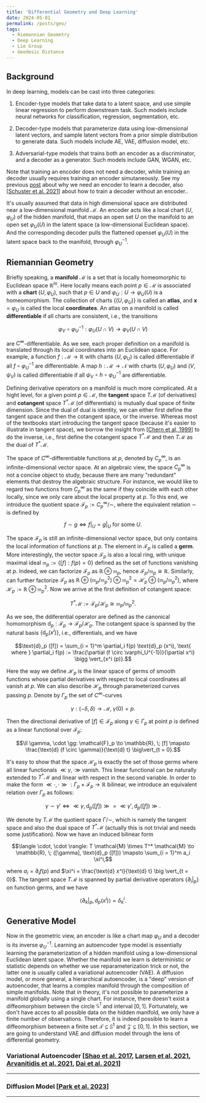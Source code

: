 ```yaml
---
title: 'Differential Geometry and Deep Learning'
date: 2024-05-01
permalink: /posts/geo/
tags:
  - Riemannian Geometry
  - Deep Learning
  - Lie Group
  - Geodesic Distance
---
```


Background
---
In deep learning, models can be cast into three categories: 

1. Encoder-type models that take data to a latent space, and use simple linear regression to perform downstream task. Such models include neural networks for classification, regression, segmentation, etc.

2. Decoder-type models that parameterize data using low-dimensional latent vectors, and sample latent vectors from a prior simple distribution to generate data. Such models include AE, VAE, diffusion model, etc.

3. Adversarial-type models that trains both an encoder as a discriminator, and a decoder as a generator. Such models include GAN, WGAN, etc.

Note that training an encoder does not need a decoder, while training an decoder usually requires training an encoder simutaneously. See my previous [post](https://tongchen779.github.io/posts/gen/) about why we need an encoder to learn a decoder, also [[Schuster et al. 2021](https://arxiv.org/abs/2108.13910)] about how to train a decoder without an encoder..

It's usually assumed that data in high dimensional space are distributed near a low-dimensional manifold $\mathcal{M}$. An encoder acts like a local chart $(U, \varphi_U)$ of the hidden manifold, that maps an open set $U$ on the manifold to an open set $\varphi_U (U)$ in the latent space (a low-dimensional Euclidean space). And the corresponding decoder pulls the flattened openset $\varphi_U (U)$ in the latent space back to the manifold, through $\varphi_U^{-1}$. 

Riemannian Geometry
---
Briefly speaking, a **manifold** $\mathcal{M}$ is a set that is locally homeomorphic to Euclidean space $\mathbb{R}^m$. Here locally means each point $p \in \mathcal{M}$ is associated with a **chart** $(U, \varphi_U)$, such that $p \in U$ and $\varphi_U: U \to \varphi_U (U)$ is a homeomorphism. The collection of charts $\{(U, \varphi_U)\}$ is called an **atlas**, and $\mathbf{x} = \varphi_U$ is called the local **coordinates**. An atlas on a manifold is called **differentiable** if all charts are consistent, i.e., the transitions

$$\varphi_V \circ \varphi_U^{-1}: \varphi_U (U \cap V) \to \varphi_V (U \cap V)$$

are $C^{\infty}$-differentiable. As we see, each proper definition on a manifold is translated through its local coordinates into an Euclidean space. For example, a function $f: \mathcal{M} \to \mathbb{R}$ with charts $(U, \varphi_U)$ is called differentiable if all $f \circ \varphi_U^{-1}$ are differentiable. A map $h: \mathcal{M} \to \mathcal{N}$ with charts $(U, \varphi_U)$ and $(V, \psi_V)$ is called differentiable if all $\psi_V \circ h \circ \varphi_U^{-1}$ are differentiable. 

Defining derivative operators on a manifold is much more complicated. At a hight level, for a given point $p \in \mathcal{M}$, the **tangent** space $T \mathcal{M}$ (of derivatives) and **cotangent** space $T^* \mathcal{M}$ (of differentials) is mutually dual space of finite dimension. Since the dual of dual is identity, we can either first define the tangent space and then the cotangent space, or the inverse. Whereas most of the textbooks start introducing the tangent space (because it's easier to illustrate in tangent space), we borrow the insight from [[Chern et al, 1999](https://books.google.dk/books?hl=en&lr=&id=Mvk7DQAAQBAJ)] to do the inverse, i.e., first define the cotangent space $T^* \mathcal{M}$ and then $T \mathcal{M}$ as the dual of $T^* \mathcal{M}$.

The space of $C^{\infty}$-differentiable functions at $p$, denoted by $C^{\infty}_p$, is an infinite-dimensional vector space. At an algebraic view, the space $C^{\infty}_p$ is not a concise object to study, because there are many "redundant" elements that destroy the algebraic structure. For instance, we would like to regard two functions from $C^{\infty}_p$ as the same if they coincide with each other locally, since we only care about the local property at $p$. To this end, we introduce the quotient space $\mathcal{F}_p := C^{\infty}_p / \sim$, where the equivalent relation $\sim$ is defined by

$$f \sim g \Longleftrightarrow f\vert_U = g\vert_U \text{ for some } U.$$

The space $\mathcal{F}_p$ is still an infinite-dimensional vector space, but only contains the local information of functions at $p$. The element in $\mathcal{F}_p$ is called a **germ**. More interestingly, the vector space $\mathcal{F}_p$ is also a local ring, with unique maximal ideal $\mathfrak{m}_p := \lbrace [f]: f(p) = 0 \rbrace$ defined as the set of functions vanishing at $p$. Indeed, we can factorize $\mathcal{F}_p$ as $\mathbb{R} \oplus \mathfrak{m}_p$, hence $\mathcal{F}_p / \mathfrak{m}_p \cong \mathbb{R}$. Similarly, can further factorize $\mathcal{F}_p$ as $\mathbb{R} \oplus (\mathfrak{m}_p / \mathfrak{m}^2_p) \oplus \mathfrak{m}^2_p = \mathcal{H}_p \oplus (\mathfrak{m}_p / \mathfrak{m}^2_p)$, where $\mathcal{H}_p := \mathbb{R} \oplus \mathfrak{m}^2_p$. Now we arrive at the first definition of cotangent space:

$$T^* \mathcal{M} := \mathcal{F}_p / \mathcal{H}_p \cong \mathfrak{m}_p / \mathfrak{m}^2_p.$$

As we see, the ddiferential operator are defined as the canonical homomorphism $\text{d}_p: \mathcal{F}_p \to \mathcal{F}_p / \mathcal{H}_p$. The cotangent space is spanned by the natural basis $\lbrace \text{d}_p (x^i) \rbrace$, i.e., differentials, and we have 

$$\text{d}_p ([f]) = \sum_{i = 1}^m \partial_i f(p) \text{d}_p (x^i), \text{ where } \partial_i f(p) := \frac{\partial (f \circ \varphi_U^{-1})}{\partial x^i} \bigg \vert_{x^i (p)}.$$

Here the way we define $\mathcal{H}_p$ is the linear space of germs of smooth functions whose partial derivatives with respect to local coordinates all vanish at $p$. We can also describe $\mathcal{H}_p$ through parameterized curves passing $p$. Denote by $\Gamma_p$ the set of $C^{\infty}$-curves

$$\gamma: (-\delta, \delta) \to \mathcal{M}, \; \gamma (0) = p.$$

Then the directional derivative of $[f] \in \mathcal{F}_p$ along $\gamma \in \Gamma_p$ at point $p$ is defined as a linear functional over $\mathcal{F}_p$:

$$\ll \gamma, \cdot \gg: \mathcal{F}_p \to \mathbb{R}, \; [f] \mapsto \frac{\text{d} (f \circ \gamma)}{\text{d} t} \big\vert_{t = 0}.$$

It's easy to show that the space $\mathcal{H}_p$ is exactly the set of those germs where all linear functionals $\ll \gamma, \cdot \gg$ vanish. This linear functional can be naturally extended to $T^* \mathcal{M}$ and linear with respect in the second variable. In order to make the form $\ll \cdot, \cdot \gg: \Gamma_p \times \mathcal{F}_p \to \mathbb{R}$ bilinear, we introduce an equivalent relation over $\Gamma_p$ as follows:

$$\gamma \sim \gamma' \Longleftrightarrow \ll \gamma, \text{d}_p ([f]) \gg = \ll \gamma', \text{d}_p ([f]) \gg.$$

We denote by $T \mathcal{M}$ the quotient space $\Gamma / \sim$, which is namely the tangent space and also the dual space of $T^* \mathcal{M}$ (actually this is not trivial and needs some justification). Now we have an induced bilinear form

$$\langle \cdot, \cdot \rangle: T \mathcal{M} \times T^* \mathcal{M} \to \mathbb{R}, \; ([\gamma], \text{d}_p ([f])) \mapsto \sum_{i = 1}^m a_i \xi^i,$$

where $a_i = \partial_i f(p)$ and $\xi^i = \frac{\text{d} x^i}{\text{d} t} \big \vert_{t = 0}$. The tangent space $T \mathcal{M}$ is spanned by partial derivative operators $\lbrace \partial_i \big \vert_p \rbrace$ on function germs, and we have

$$\big\langle \partial_k \big \vert_p, \text{d}_p (x^i) \big\rangle = \delta^i_k.$$

Generative Model
---
Now in the geometric view, an encoder is like a chart map $\varphi_U$ and a decoder is its inverse $\varphi_U^{-1}$. Learning an autoencoder type model is essentially learning the parameterization of a hidden manifold using a low-dimensional Euclidean latent space. Whether the manifold we learn is deterministic or statistic depends on whether we use reparameterization trick or not, the latter one is usually called a variational autoencoder (VAE). A diffusion model, or more general, a hierarchical autoencoder, is a "deep" version of autoencoder, that learns a complex manifold through the composition of simple manifolds. Note that in theory, it's not possible to parameterize a manifold globally using a single chart. For instance, there doesn't exist a diffeomorphism between the circle $\mathbb{S}^1$ and interval $[0,1]$. Fortunately, we don't have acces to all possible data on the hidden manifold, we only have a finite number of observations. Therefore, it is indeed possible to learn a diffeomorphism between a finite set $\mathcal{T} \subseteq \mathbb{S}^1$ and $\mathcal{Z} \subseteq [0,1]$. In this section, we are going to understand VAE and diffusion model through the lens of differential geometry.

### Variational Autoencoder [[Shao et al. 2017](https://arxiv.org/abs/1711.08014), [Larsen et al. 2021](https://arxiv.org/abs/2102.00264), [Arvanitidis et al. 2021](https://arxiv.org/abs/1710.11379), [Dai et al. 2021](https://arxiv.org/abs/2106.10777)]
---

### Diffusion Model [[Park et al. 2023](https://arxiv.org/abs/2307.12868)]
---